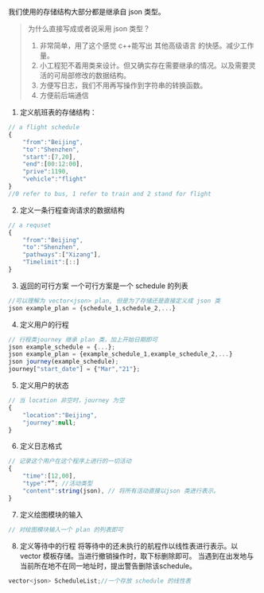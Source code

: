 我们使用的存储结构大部分都是继承自 json 类型。

>为什么直接写成或者说采用 json 类型？
>   1. 非常简单，用了这个感觉 c++能写出 其他高级语言 的快感。减少工作量。
>   2. 小工程犯不着用类来设计。但又确实存在需要继承的情况。以及需要灵活的可局部修改的数据结构。
>   3. 方便写日志，我们不用再写操作到字符串的转换函数。
>   4. 方便前后端通信

1. 定义航班表的存储结构：
```js
// a flight schedule
{
    "from":"Beijing",
    "to":"Shenzhen",
    "start":[7,20],
    "end":[00:12:00],
    "prive":1190,
    "vehicle":"flight"
}
//0 refer to bus, 1 refer to train and 2 stand for flight
```

2. 定义一条行程查询请求的数据结构
```js
// a requset  
{
    "from":"Beijing",
    "to":"Shenzhen",
    "pathways":["Xizang"],
    "Timelimit":[::]
}
```

3. 返回的可行方案
一个可行方案是一个 schedule 的列表
```js
//可以理解为 vector<json> plan, 但是为了存储还是直接定义成 json 类
json example_plan = {schedule_1,schedule_2,...}

```

4. 定义用户的行程
```js
// 行程类journey 继承 plan 类，加上开始日期即可
json example_schedule = {...};
json example_plan = {example_schedule_1,example_schedule_2,...}
json journey(example_schedule);
journey["start_date"] = {"Mar","21"};
```

5. 定义用户的状态
```js
// 当 location 非空时，journey 为空
{
    "location":"Beijing",
    "journey":null;
}
```

6. 定义日志格式
```js
// 记录这个用户在这个程序上进行的一切活动
{
    "time":[12,00],
    "type":“”; //活动类型
    "content":string(json), // 将所有活动直接以json 类进行表示。
}
```

7. 定义绘图模块的输入
```js
// 对绘图模块输入一个 plan 的列表即可
```

8. 定义等待中的行程
将等待中的还未执行的航程作以线性表进行表示。以 vector 模板存储。当进行撤销操作时，取下标删除即可。
当遇到在出发地与当前所在地不在同一地址时，提出警告删除该schedule。
```c++
vector<json> ScheduleList;//一个存放 schedule 的线性表
```
